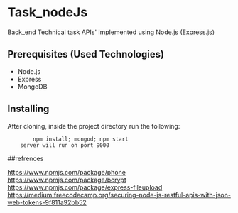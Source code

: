 # Task_nodeJs

Back_end Technical task APIs' implemented using Node.js (Express.js)

## Prerequisites (Used Technologies)

* Node.js
* Express
* MongoDB


## Installing

After cloning, inside the project directory run the following:
```
		npm install; mongod; npm start
    server will run on port 9000
```


##refrences

https://www.npmjs.com/package/phone
https://www.npmjs.com/package/bcrypt
https://www.npmjs.com/package/express-fileupload
https://medium.freecodecamp.org/securing-node-js-restful-apis-with-json-web-tokens-9f811a92bb52
